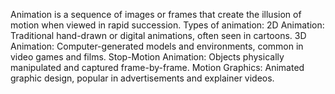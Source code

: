 Animation is a sequence of images or frames that create the illusion of motion when viewed in rapid succession.
Types of animation:
2D Animation: Traditional hand-drawn or digital animations, often seen in cartoons.
3D Animation: Computer-generated models and environments, common in video games and films.
Stop-Motion Animation: Objects physically manipulated and captured frame-by-frame.
Motion Graphics: Animated graphic design, popular in advertisements and explainer videos.
